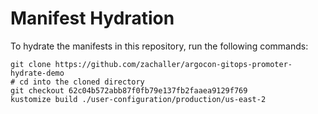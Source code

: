 # Manifest Hydration

To hydrate the manifests in this repository, run the following commands:

```shell
git clone https://github.com/zachaller/argocon-gitops-promoter-hydrate-demo
# cd into the cloned directory
git checkout 62c04b572abb87f0fb79e137fb2faaea9129f769
kustomize build ./user-configuration/production/us-east-2
```
